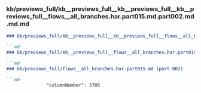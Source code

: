 ### kb/previews_full/kb__previews_full__kb__previews_full__kb__previews_full__flows__all_branches.har.part015.md.part002.md.md.md

```md
### kb/previews_full/kb__previews_full__kb__previews_full__flows__all_branches.har.part015.md.part002.md.md

```md
### kb/previews_full/kb__previews_full__flows__all_branches.har.part015.md.part002.md

```md
### kb/previews_full/flows__all_branches.har.part015.md (part 002)

```md
               "columnNumber": 5705
          
```

```

```

```

```
